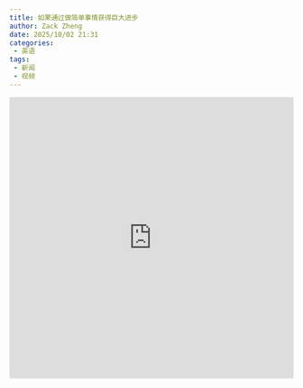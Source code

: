 ```yaml
---
title: 如果通过做简单事情获得巨大进步
author: Zack Zheng
date: 2025/10/02 21:31
categories:
 - 英语
tags:
 - 新闻
 - 视频
---
```


<iframe 
    src="https://player.bilibili.com/player.html?isOutside=true&aid=115299487646823&bvid=BV12LHxz9EJC&cid=32776324426&p=1&autoplay=false"
    scrolling="no"
    border="0"
    frameborder="no"
    framespacing="0"
    allowfullscreen
    width="100%"
    height="500">
</iframe>

